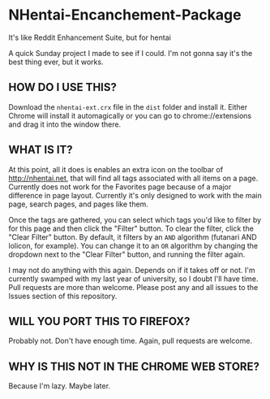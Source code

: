 # NHentai-Encanchement-Package
It's like Reddit Enhancement Suite, but for hentai

A quick Sunday project I made to see if I could. I'm not gonna say it's the best thing ever, but it works.

## HOW DO I USE THIS?
Download the `nhentai-ext.crx` file in the `dist` folder and install it. Either Chrome will install it automagically or you can go to chrome://extensions and drag it into the window there.

## WHAT IS IT?
At this point, all it does is enables an extra icon on the toolbar of http://nhentai.net, that will find all tags
associated with all items on a page. Currently does not work for the Favorites page because of a major difference in page layout.
Currently it's only designed to work with the main page, search pages, and pages like them.

Once the tags are gathered, you can select which tags you'd like to filter by for this page and then click the "Filter" button.
To clear the filter, click the "Clear Filter" button. By default, it filters by an `AND` algorithm (futanari AND lolicon, for example).
You can change it to an `OR` algorithm by changing the dropdown next to the "Clear Filter" button, and running the filter again.

I may not do anything with this again. Depends on if it takes off or not. I'm currently swamped with my last year of university, so I doubt I'll have time.
Pull requests are more than welcome. Please post any and all issues to the Issues section of this repository.

## WILL YOU PORT THIS TO FIREFOX?
Probably not. Don't have enough time. Again, pull requests are welcome.

## WHY IS THIS NOT IN THE CHROME WEB STORE?
Because I'm lazy. Maybe later.